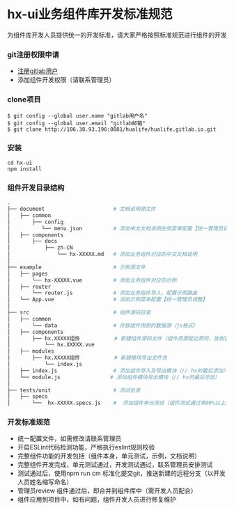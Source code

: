 # hx-ui业务组件库开发标准规范

为组件库开发人员提供统一的开发标准，请大家严格按照标准规范进行组件的开发

### git注册权限申请

- [注册gitlab用户](http://106.38.93.196:8081)
- 添加组件开发权限（请联系管理员）

### clone项目

```shell
$ git config --global user.name "gitlab用户名"
$ git config --global user.email "gitlab邮箱"
$ git clone http://106.38.93.196:8081/hualife/hualife.gitlab.io.git
```

### 安装

```shell
cd hx-ui
npm install
```

### 组件开发目录结构

```bash
.
├── document                      # 文档说明源文件
│   ├── common                  
│       ├── config               
│          └── menu.json          # 添加中文文档说明左侧菜单配置【统一管理员调整】
│   ├── components               
│       ├── docs                 
│           ├── zh-CN            
│               └── hx-XXXXX.md   # 添加业务组件对应的中文文档说明
│
├── example                       # 示例源文件
│   ├── pages               
│       └── hx-XXXXX.vue          # 添加业务组件对应的示例
│   ├── router              
│       └── router.js             # 添加业务组件导入，配置示例路由
│   └── App.vue                   # 添加示例菜单配置【统一管理员调整】
│
├── src                           # 组件源码目录
│   ├── common                    
│       └── data                  # 存放组件用到的数据源（js格式）     
│   ├── components               
│       ├── hx.XXXXX组件           # 新建组件源码文件（组件资源就近原则，放到该文件夹中）
│           └── hx.XXXXX.vue      
│   ├── modules                   
│       ├── hx.XXXXX组件           # 新建模块导出文件夹
│           └── index.js
│   ├── index.js                  # 添加组件导入及导出模块（// hx的最后添加）
│   └── module.js                # 添加组件模块导出模块（// hx的最后添加）
│
├── tests/unit                    # 测试目录
│   ├── specs                
│       └──  hx-XXXXX.specs.js    #  添加组件单元测试（组件测试通过率90%以上）
```

### 开发标准规范

- 统一配置文件，如需修改请联系管理员
- 开启ESLint代码检测功能，严格执行eslint规则校验
- 完整组件功能的开发包括（组件本身，单元测试，示例，文档说明）
- 完整组件开发完成，单元测试通过，开发测试通过，联系管理员安排测试
- 测试通过后，使用npm run cm 标准化提交git，推送新建的远程分支（以开发人员姓名缩写命名）
- 管理员review 组件通过后，即合并到组件库中（需开发人员配合）
- 组件应用到项目中，如有问题，组件开发人员进行修复维护